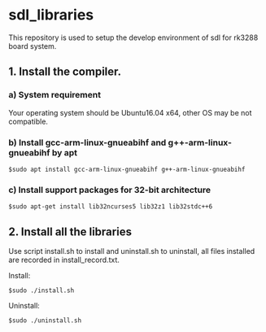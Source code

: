 # sdl_libraries

This repository is used to setup the develop environment of sdl for rk3288 board system.

## 1. Install the compiler.

### a) System requirement
Your operating system should be Ubuntu16.04 x64, other OS may be not compatible.

### b) Install gcc-arm-linux-gnueabihf and g++-arm-linux-gnueabihf by apt
```shell
$sudo apt install gcc-arm-linux-gnueabihf g++-arm-linux-gnueabihf
```
### c) Install support packages for 32-bit architecture
```shell
$sudo apt-get install lib32ncurses5 lib32z1 lib32stdc++6
```
## 2. Install all the libraries
Use script install.sh to install and uninstall.sh to uninstall, all files installed are recorded in install_record.txt.

Install:
```shell
$sudo ./install.sh
```

Uninstall:
```shell
$sudo ./uninstall.sh
```
